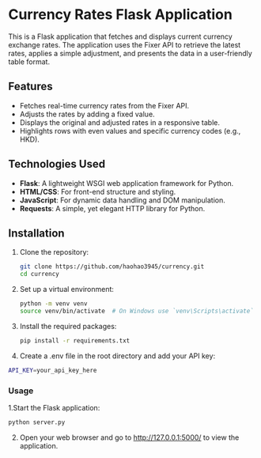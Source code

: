 # Currency Rates Flask Application

This is a Flask application that fetches and displays current currency exchange rates. The application uses the Fixer API to retrieve the latest rates, applies a simple adjustment, and presents the data in a user-friendly table format.

## Features

- Fetches real-time currency rates from the Fixer API.
- Adjusts the rates by adding a fixed value.
- Displays the original and adjusted rates in a responsive table.
- Highlights rows with even values and specific currency codes (e.g., HKD).

## Technologies Used

- **Flask**: A lightweight WSGI web application framework for Python.
- **HTML/CSS**: For front-end structure and styling.
- **JavaScript**: For dynamic data handling and DOM manipulation.
- **Requests**: A simple, yet elegant HTTP library for Python.

## Installation

1. Clone the repository:
   ```bash
   git clone https://github.com/haohao3945/currency.git
   cd currency
   ```
   
2. Set up a virtual environment:
   ```bash
   python -m venv venv
   source venv/bin/activate  # On Windows use `venv\Scripts\activate`
   ```

3. Install the required packages:
   ```bash
   pip install -r requirements.txt
   ```

4. Create a .env file in the root directory and add your API key:
  ```bash
  API_KEY=your_api_key_here
  ```


### Usage

1.Start the Flask application:
  ```bash
  python server.py
  ```

2. Open your web browser and go to http://127.0.0.1:5000/ to view the application.





